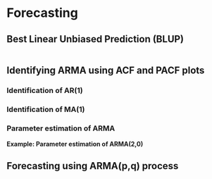 # Forecasting

## Best Linear Unbiased Prediction (BLUP)

```{note}
```

## Identifying ARMA using ACF and PACF plots

### Identification of AR(1)

### Identification of MA(1)

### Parameter estimation of ARMA

**Example: Parameter estimation of ARMA(2,0)**

## Forecasting using ARMA(p,q) process



